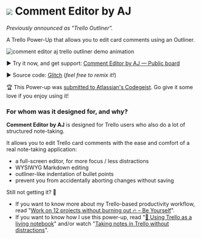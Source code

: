 # ![](https://github.com/adrienjoly/trello-outliner/raw/master/docs/icon-32px.png) Comment Editor by AJ

*Previously announced as "Trello Outliner".*

A Trello Power-Up that allows you to edit card comments using an Outliner.

![comment editor aj trello outliner demo animation](https://github.com/adrienjoly/trello-outliner/raw/master/docs/markdown-editing.gif)

▶ Try it now, and get support: [Comment Editor by AJ — Public board](https://trello.com/b/EWaOw7Ks/comment-editor-by-aj-public-board)

▶ Source code: [Glitch](https://glitch.com/edit/#!/trello-outliner-github) (*feel free to remix it!*)

🏆 This Power-up was [submitted to Atlassian's Codegeist](https://devpost.com/software/trello-outliner-lpv3zt). Go give it some love if you enjoy using it!

### For whom was it designed for, and why?

**Comment Editor by AJ** is designed for Trello users who also do a lot of structured note-taking.

It allows you to edit Trello card comments with the ease and comfort of a real note-taking application:

- a full-screen editor, for more focus / less distractions
- WYSIWYG Markdown editing
- outliner-like indentation of bullet points
- prevent you from accidentally aborting changes without saving

Still not getting it? 🤔

- If you want to know more about my Trello-based productivity workflow, read "[Work on 12 projects without burning out 🔥 – Be Yourself](https://byrslf.co/work-on-12-projects-without-burning-out-f5bec50dafdb)".
- If you want to know how I use this power-up, read "[📓 Using Trello as a living notebook](https://medium.com/@adrienjoly/using-trello-as-a-living-notebook-79cb22aab81f)" and/or watch "[Taking notes in Trello without distractions](https://www.youtube.com/watch?v=sSaHiCkmxNY)".
